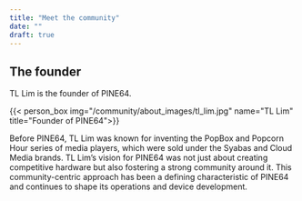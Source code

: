 ```yaml
---
title: "Meet the community"
date: ""
draft: true
---
```


## The founder

TL Lim is the founder of PINE64.

{{< person_box img="/community/about_images/tl_lim.jpg" name="TL Lim" title="Founder of PINE64">}}

Before PINE64, TL Lim was known for inventing the PopBox and Popcorn Hour series of media players, which were sold under the Syabas and Cloud Media brands. TL Lim’s vision for PINE64 was not just about creating competitive hardware but also fostering a strong community around it. This community-centric approach has been a defining characteristic of PINE64 and continues to shape its operations and device development.

<!--
## Community moderation

{{< flexbox >}}
    {{< person_box img="/community/about_images/tl_lim.jpg" name="TL Lim" title="Founder of PINE64">}}
    {{< person_box img="/community/about_images/tl_lim.jpg" name="TL Lim" title="Founder of PINE64">}}
{{</ flexbox >}}

## Community developers

{{< flexbox >}}
    {{< person_box img="/community/about_images/tl_lim.jpg" name="TL Lim" title="Founder of PINE64">}}
    {{< person_box img="/community/about_images/tl_lim.jpg" name="TL Lim" title="Founder of PINE64">}}
{{</ flexbox >}}
-->